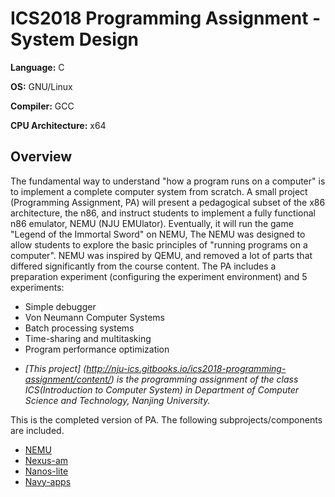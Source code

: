 # ICS2018 Programming Assignment - System Design

**Language:** C

**OS:** GNU/Linux

**Compiler:** GCC

**CPU Architecture:** x64

## Overview

The fundamental way to understand "how a program runs on a computer" is to implement a complete computer system from scratch. A small project (Programming Assignment, PA) will present a pedagogical subset of the x86 architecture, the n86, and instruct students to implement a fully functional n86 emulator, NEMU (NJU EMUlator). Eventually, it will run the game "Legend of the Immortal Sword" on NEMU, The NEMU was designed to allow students to explore the basic principles of "running programs on a computer". NEMU was inspired by QEMU, and removed a lot of parts that differed significantly from the course content. The PA includes a preparation experiment (configuring the experiment environment) and 5 experiments:

- Simple debugger
- Von Neumann Computer Systems
- Batch processing systems
- Time-sharing and multitasking
- Program performance optimization

* *[This project] (http://nju-ics.gitbooks.io/ics2018-programming-assignment/content/) is the programming assignment of the class ICS(Introduction to Computer System) in Department of Computer Science and Technology, Nanjing University.*

This is the completed version of PA. The following subprojects/components are included.
* [NEMU](/nemu)
* [Nexus-am](/nexus-am)
* [Nanos-lite](/nanos-lite)
* [Navy-apps](/navy-apps)
